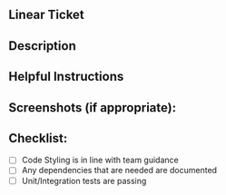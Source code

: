 ## Linear Ticket
<!--- Link to your Linear ticket -->

## Description
<!--- High level overview of your changes -->

## Helpful Instructions
<!--- Help your reviewer test!  Any tips and tricks? -->

## Screenshots (if appropriate):

## Checklist:
<!--- Reminders of things to check -->
- [ ] Code Styling is in line with team guidance
- [ ] Any dependencies that are needed are documented
- [ ] Unit/Integration tests are passing
